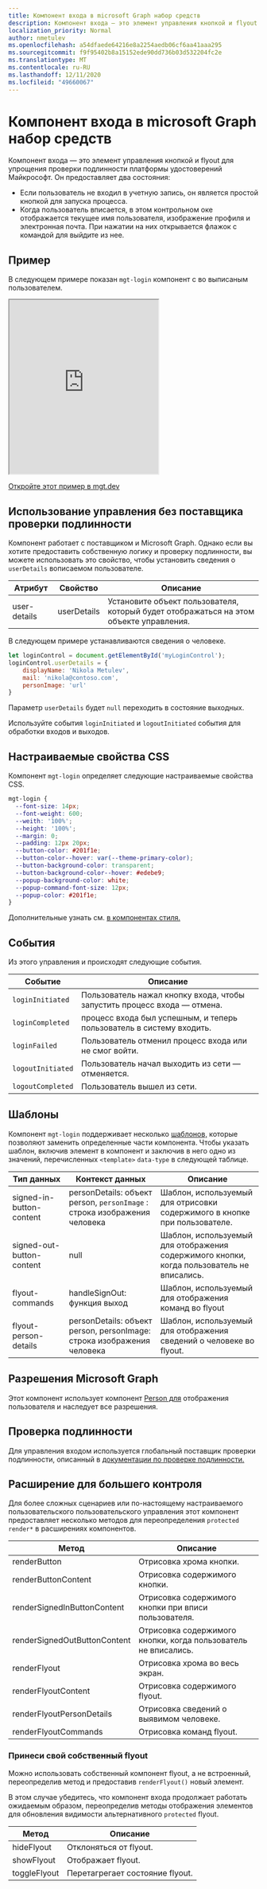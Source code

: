 ```yaml
---
title: Компонент входа в microsoft Graph набор средств
description: Компонент входа — это элемент управления кнопкой и flyout для упрощения проверки подлинности платформы удостоверений Майкрософт.
localization_priority: Normal
author: nmetulev
ms.openlocfilehash: a54dfaede64216e8a2254aedb06cf6aa41aaa295
ms.sourcegitcommit: f9f95402b8a15152ede90dd736b03d532204fc2e
ms.translationtype: MT
ms.contentlocale: ru-RU
ms.lasthandoff: 12/11/2020
ms.locfileid: "49660067"
---
```

# <a name="login-component-in-the-microsoft-graph-toolkit"></a>Компонент входа в microsoft Graph набор средств

Компонент входа — это элемент управления кнопкой и flyout для упрощения проверки подлинности платформы удостоверений Майкрософт. Он предоставляет два состояния:
* Если пользователь не входил в учетную запись, он является простой кнопкой для запуска процесса.
* Когда пользователь вписается, в этом контрольном оке отображается текущее имя пользователя, изображение профиля и электронная почта. При нажатии на них открывается флажок с командой для выйдите из нее.

## <a name="example"></a>Пример

В следующем примере показан `mgt-login` компонент с во выписаным пользователем. 

<iframe src="https://mgt.dev/iframe.html?id=components-mgt-login--login&source=docs" height="350"></iframe>

[Откройте этот пример в mgt.dev](https://mgt.dev/?path=/story/components-mgt-login--login&source=docs)

## <a name="using-the-control-without-an-authentication-provider"></a>Использование управления без поставщика проверки подлинности

Компонент работает с поставщиком и Microsoft Graph. Однако если вы хотите предоставить собственную логику и проверку подлинности, вы можете использовать это свойство, чтобы установить сведения о `userDetails` вописаемом пользователе. 

| Атрибут | Свойство | Описание |
| --- | --- | -- |
| user-details | userDetails | Установите объект пользователя, который будет отображаться на этом объекте управления. |

В следующем примере устанавливаются сведения о человеке.

```js
let loginControl = document.getElementById('myLoginControl');
loginControl.userDetails = {
    displayName: 'Nikola Metulev',
    mail: 'nikola@contoso.com',
    personImage: 'url'
}
```

Параметр `userDetails` будет `null` переходить в состояние выходных.

Используйте события `loginInitiated` и `logoutInitiated` события для обработки входов и выходов. 

## <a name="css-custom-properties"></a>Настраиваемые свойства CSS

Компонент `mgt-login` определяет следующие настраиваемые свойства CSS.

```css
mgt-login {
  --font-size: 14px;
  --font-weight: 600;
  --weith: '100%';
  --height: '100%';
  --margin: 0;
  --padding: 12px 20px;
  --button-color: #201f1e;
  --button-color--hover: var(--theme-primary-color);
  --button-background-color: transparent;
  --button-background-color--hover: #edebe9;
  --popup-background-color: white;
  --popup-command-font-size: 12px;
  --popup-color: #201f1e;
}
```

Дополнительные узнать см. [в компонентах стиля.](../customize-components/style.md)

## <a name="events"></a>События

Из этого управления и происходят следующие события.

| Событие | Описание |
| --- | --- |
| `loginInitiated` | Пользователь нажал кнопку входа, чтобы запустить процесс входа — отмена.|
| `loginCompleted` | процесс входа был успешным, и теперь пользователь в систему входить. |
| `loginFailed` | Пользователь отменил процесс входа или не смог войти.|
| `logoutInitiated` | Пользователь начал выходить из сети — отменяется. |
| `logoutCompleted` | Пользователь вышел из сети. |

## <a name="templates"></a>Шаблоны

Компонент `mgt-login` поддерживает несколько [шаблонов,](../customize-components/templates.md) которые позволяют заменить определенные части компонента. Чтобы указать шаблон, включив элемент в компонент и заключив в него одно из значений, перечисленных `<template>` `data-type` в следующей таблице. 

| Тип данных | Контекст данных | Описание |
| --- | --- | --- |
| signed-in-button-content | personDetails: объект person, `personImage` : строка изображения человека | Шаблон, используемый для отрисовки содержимого в кнопке при пользователе. |
| signed-out-button-content | null | Шаблон, используемый для отображения содержимого кнопки, когда пользователь не вписались. |
| flyout-commands | handleSignOut: функция выход | Шаблон, используемый для отображения команд во flyout |
| flyout-person-details | personDetails: объект person, personImage: строка изображения человека | Шаблон, используемый для отображения сведений о человеке во flyout. |

## <a name="microsoft-graph-permissions"></a>Разрешения Microsoft Graph

Этот компонент использует компонент [Person для](./person.md) отображения пользователя и наследует все разрешения. 

## <a name="authentication"></a>Проверка подлинности

Для управления входом используется глобальный поставщик проверки подлинности, описанный в [документации по проверке подлинности.](../providers/providers.md) 

## <a name="extend-for-more-control"></a>Расширение для большего контроля

Для более сложных сценариев или по-настоящему настраиваемого пользовательского пользовательского управления этот компонент предоставляет несколько методов для переопределения `protected render*` в расширениях компонентов.

| Метод | Описание |
| - | - |
| renderButton | Отрисовка хрома кнопки. |
| renderButtonContent | Отрисовка содержимого кнопки. |
| renderSignedInButtonContent | Отрисовка содержимого кнопки при вписи пользователя. |
| renderSignedOutButtonContent | Отрисовка содержимого кнопки, когда пользователь не вписались. |
| renderFlyout | Отрисовка хрома во весь экран. |
| renderFlyoutContent | Отрисовка содержимого flyout. |
| renderFlyoutPersonDetails | Отрисовка сведений о выявимом человеке. |
| renderFlyoutCommands | Отрисовка команд flyout. |

### <a name="bring-your-own-flyout"></a>Принеси свой собственный flyout

Можно использовать собственный компонент flyout, а не встроенный, переопределив метод и предоставив `renderFlyout()` новый элемент.

В этом случае убедитесь, что компонент входа продолжает работать ожидаемым образом, переопределив методы отображения элементов для обновления видимости альтернативного `protected` flyout.

| Метод | Описание |
| - | - |
| hideFlyout | Отклоняться от flyout. |
| showFlyout | Отображает flyout. |
| toggleFlyout | Перетагрегает состояние flyout. |

